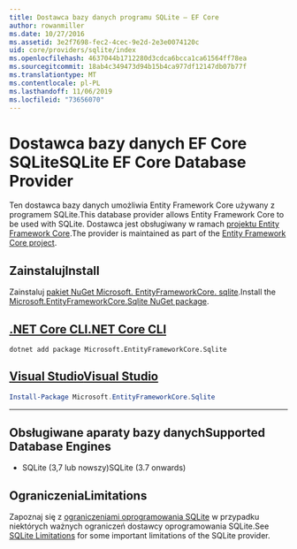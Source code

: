 ```yaml
---
title: Dostawca bazy danych programu SQLite — EF Core
author: rowanmiller
ms.date: 10/27/2016
ms.assetid: 3e2f7698-fec2-4cec-9e2d-2e3e0074120c
uid: core/providers/sqlite/index
ms.openlocfilehash: 4637044b1712280d3cdca6bcca1ca61564ff78ea
ms.sourcegitcommit: 18ab4c349473d94b15b4ca977df12147db07b77f
ms.translationtype: MT
ms.contentlocale: pl-PL
ms.lasthandoff: 11/06/2019
ms.locfileid: "73656070"
---
```

# <a name="sqlite-ef-core-database-provider"></a><span data-ttu-id="3a1f7-102">Dostawca bazy danych EF Core SQLite</span><span class="sxs-lookup"><span data-stu-id="3a1f7-102">SQLite EF Core Database Provider</span></span>

<span data-ttu-id="3a1f7-103">Ten dostawca bazy danych umożliwia Entity Framework Core używany z programem SQLite.</span><span class="sxs-lookup"><span data-stu-id="3a1f7-103">This database provider allows Entity Framework Core to be used with SQLite.</span></span> <span data-ttu-id="3a1f7-104">Dostawca jest obsługiwany w ramach [projektu Entity Framework Core](https://github.com/aspnet/EntityFrameworkCore).</span><span class="sxs-lookup"><span data-stu-id="3a1f7-104">The provider is maintained as part of the [Entity Framework Core project](https://github.com/aspnet/EntityFrameworkCore).</span></span>

## <a name="install"></a><span data-ttu-id="3a1f7-105">Zainstaluj</span><span class="sxs-lookup"><span data-stu-id="3a1f7-105">Install</span></span>

<span data-ttu-id="3a1f7-106">Zainstaluj [pakiet NuGet Microsoft. EntityFrameworkCore. sqlite](https://www.nuget.org/packages/Microsoft.EntityFrameworkCore.Sqlite/).</span><span class="sxs-lookup"><span data-stu-id="3a1f7-106">Install the [Microsoft.EntityFrameworkCore.Sqlite NuGet package](https://www.nuget.org/packages/Microsoft.EntityFrameworkCore.Sqlite/).</span></span>

## <a name="net-core-clitabdotnet-core-cli"></a>[<span data-ttu-id="3a1f7-107">.NET Core CLI</span><span class="sxs-lookup"><span data-stu-id="3a1f7-107">.NET Core CLI</span></span>](#tab/dotnet-core-cli)

``` console
dotnet add package Microsoft.EntityFrameworkCore.Sqlite
```

## <a name="visual-studiotabvs"></a>[<span data-ttu-id="3a1f7-108">Visual Studio</span><span class="sxs-lookup"><span data-stu-id="3a1f7-108">Visual Studio</span></span>](#tab/vs)

``` powershell
Install-Package Microsoft.EntityFrameworkCore.Sqlite
```

***

## <a name="supported-database-engines"></a><span data-ttu-id="3a1f7-109">Obsługiwane aparaty bazy danych</span><span class="sxs-lookup"><span data-stu-id="3a1f7-109">Supported Database Engines</span></span>

* <span data-ttu-id="3a1f7-110">SQLite (3,7 lub nowszy)</span><span class="sxs-lookup"><span data-stu-id="3a1f7-110">SQLite (3.7 onwards)</span></span>

## <a name="limitations"></a><span data-ttu-id="3a1f7-111">Ograniczenia</span><span class="sxs-lookup"><span data-stu-id="3a1f7-111">Limitations</span></span>

<span data-ttu-id="3a1f7-112">Zapoznaj się z [ograniczeniami oprogramowania SQLite](limitations.md) w przypadku niektórych ważnych ograniczeń dostawcy oprogramowania SQLite.</span><span class="sxs-lookup"><span data-stu-id="3a1f7-112">See [SQLite Limitations](limitations.md) for some important limitations of the SQLite provider.</span></span>
